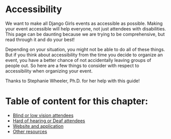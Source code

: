 # Accessibility 

We want to make all Django Girls events as accessible as possible. Making your
event accessible will help everyone, not just attendees with disabilities. This 
page can be daunting because we are trying to be comprehensive, but read through 
it and do your best! 

Depending on your situation, you might not be able to do all of these things. But if you 
think about accessibility from the time you decide to organize an event, you
have a better chance of not accidentally leaving groups of people out. So 
here are a few things to consider with respect to accessibility when organizing 
your event. 

Thanks to Stephanie Wheeler, Ph.D. for her help with this guide!

# Table of content for this chapter:

- [Blind or low vision attendees](./blind_low_vision.md)
- [Hard of hearing or Deaf attendees](./hard_hearing_deaf.md)
- [Website and application](./website.md)
- [Other resources](./other_resources.md)
